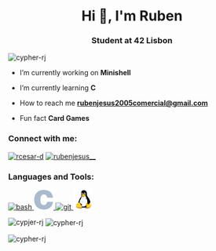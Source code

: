<h1 align="center">Hi 👋, I'm Ruben</h1>
<h3 align="center">Student at 42 Lisbon</h3>

<p align="left"> <img src="https://komarev.com/ghpvc/?username=cypher-rj&label=Profile%20views&color=0e75b6&style=flat" alt="cypher-rj" /> </p>

- I’m currently working on **Minishell**

- I’m currently learning **C**

- How to reach me **rubenjesus2005comercial@gmail.com**

- Fun fact **Card Games**

<h3 align="left">Connect with me:</h3>
<p align="left">
<a href="https://linkedin.com/in/rcesar-d" target="blank"><img align="center" src="https://raw.githubusercontent.com/rahuldkjain/github-profile-readme-generator/master/src/images/icons/Social/linked-in-alt.svg" alt="rcesar-d" height="30" width="40" /></a>
<a href="https://instagram.com/rubenjesus__" target="blank"><img align="center" src="https://raw.githubusercontent.com/rahuldkjain/github-profile-readme-generator/master/src/images/icons/Social/instagram.svg" alt="rubenjesus__" height="30" width="40" /></a>
</p>

<h3 align="left">Languages and Tools:</h3>
<p align="left"> <a href="https://www.gnu.org/software/bash/" target="_blank" rel="noreferrer"> <img src="https://www.vectorlogo.zone/logos/gnu_bash/gnu_bash-icon.svg" alt="bash" width="40" height="40"/> </a> <a href="https://www.cprogramming.com/" target="_blank" rel="noreferrer"> <img src="https://raw.githubusercontent.com/devicons/devicon/master/icons/c/c-original.svg" alt="c" width="40" height="40"/> </a> <a href="https://git-scm.com/" target="_blank" rel="noreferrer"> <img src="https://www.vectorlogo.zone/logos/git-scm/git-scm-icon.svg" alt="git" width="40" height="40"/> </a> <a href="https://www.linux.org/" target="_blank" rel="noreferrer"> <img src="https://raw.githubusercontent.com/devicons/devicon/master/icons/linux/linux-original.svg" alt="linux" width="40" height="40"/> </a> </p>

<p><img align="left" src="https://github-readme-stats.vercel.app/api/top-langs?username=cypher-rj&show_icons=true&locale=en&layout=compact" alt="cypjer-rj" /></p>

<p>&nbsp;<img align="center" src="https://github-readme-stats.vercel.app/api?username=cypher-rj&show_icons=true&locale=en" alt="cypher-rj" /></p>

<p><img align="center" src="https://github-readme-streak-stats.herokuapp.com/?user=cypher-rj&" alt="cypher-rj" /></p>
